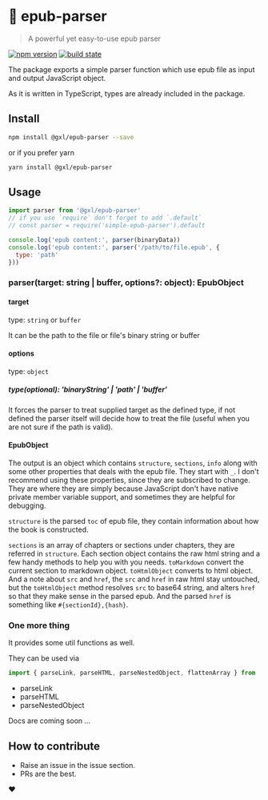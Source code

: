 # 📖 epub-parser

> A powerful yet easy-to-use epub parser

[![npm version](https://badge.fury.io/js/%40gxl%2Fepub-parser.svg)](https://badge.fury.io/js/%40gxl%2Fepub-parser)
[![build state](https://api.travis-ci.org/gaoxiaoliangz/epub-parser.svg?branch=master)](https://travis-ci.org/gaoxiaoliangz/epub-parser)

The package exports a simple parser function which use epub file as input and output JavaScript object.

As it is written in TypeScript, types are already included in the package.

## Install

``` bash
npm install @gxl/epub-parser --save
```
or if you prefer yarn

``` bash
yarn install @gxl/epub-parser
```

## Usage

```js
import parser from '@gxl/epub-parser'
// if you use `require` don't forget to add `.default`
// const parser = require('simple-epub-parser').default

console.log('epub content:', parser(binaryData))
console.log('epub content:', parser('/path/to/file.epub', {
  type: 'path'
}))
```

### parser(target: string | buffer, options?: object): EpubObject

#### target

type: `string` or `buffer`

It can be the path to the file or file's binary string or buffer

#### options

type: `object`

##### type(optional): 'binaryString' | 'path' | 'buffer'

It forces the parser to treat supplied target as the defined type, if not defined the parser itself will decide how to treat the file (useful when you are not sure if the path is valid).

#### EpubObject

The output is an object which contains `structure`, `sections`, `info` along with some other properties that deals with the epub file. They start with `_`. I don't recommend using these properties, since they are subscribed to change. They are where they are simply because JavaScript don't have native private member variable support, and sometimes they are helpful for debugging.

`structure` is the parsed `toc` of epub file, they contain information about how the book is constructed.

`sections` is an array of chapters or sections under chapters, they are referred in `structure`. Each section object contains the raw html string and a few handy methods to help you with you needs. `toMarkdown` convert the current section to markdown object. `toHtmlObject` converts to html object. And a note about `src` and `href`, the `src` and `href` in raw html stay untouched, but the `toHtmlObject` method resolves `src` to base64 string, and alters `href` so that they make sense in the parsed epub. And the parsed `href` is something like `#{sectionId},{hash}`.

### One more thing

It provides some util functions as well. 

They can be used via

```js
import { parseLink, parseHTML, parseNestedObject, flattenArray } from '@gxl/epub-parser'
```

* parseLink
* parseHTML
* parseNestedObject

Docs are coming soon ...

## How to contribute

* Raise an issue in the issue section.
* PRs are the best.

❤️
